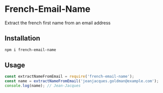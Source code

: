 # French-Email-Name

Extract the french first name from an email address

## Installation

```bash
npm i french-email-name
```

## Usage

```js
const extractNameFromEmail = require('french-email-name');
const name = extractNameFromEmail('jeanjacques.goldman@example.com');
console.log(name); // Jean-Jacques
```
